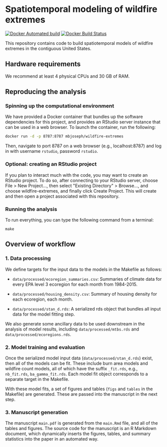 # Spatiotemporal modeling of wildfire extremes

[![Docker Automated build](https://img.shields.io/docker/automated/mbjoseph/wildfire-extremes.svg)](https://hub.docker.com/r/mbjoseph/wildfire-extremes/)
[![Docker Build Status](https://img.shields.io/docker/build/mbjoseph/wildfire-extremes.svg)](https://hub.docker.com/r/mbjoseph/wildfire-extremes/)


This repository contains code to build spatiotemporal models of wildfire extremes in the contiguous United States. 

## Hardware requirements

We recommend at least 4 physical CPUs and 30 GB of RAM. 

## Reproducing the analysis

### Spinning up the computational environment

We have provided a Docker container that bundles up the software dependencies 
for this project, and provides an RStudio server instance that can be used in a 
web browser. 
To launch the container, run the following:

```bash
docker run -d -p 8787:8787 mbjoseph/wildfire-extremes
```

Then, navigate to port 8787 on a web browser (e.g., localhost:8787) and log in 
with username `rstudio`, password `rstudio`. 

### Optional: creating an RStudio project

If you plan to interact much with the code, you may want to create an RStudio 
project. 
To do so, after connecting to your RStudio server, choose 
File > New Project..., then select "Existing Directory" > Browse..., and 
choose wildfire-extremes, and finally click Create Project. 
This will create and then open a project associated with this repository.

### Running the analysis

To run everything, you can type the following command from a terminal: 

```
make
```

## Overview of workflow

### 1. Data processing 

We define targets for the input data to the models in the Makefile as follows: 

- `data/processed/ecoregion_summaries.csv`: Summaries of climate data for every 
EPA level 3 ecoregion for each month from 1984-2015. 

- `data/processed/housing_density.csv`: Summary of housing density for each 
ecoregion, each month. 

- `data/processed/stan_d.rds`: A serialized rds object that bundles all input 
data for the model fitting step.

We also generate some ancillary data to be used downstream in the analysis of 
model results, including `data/processed/mtbs.rds` and 
`data/processed/ecoregions.rds`.


### 2. Model training and evaluation

Once the serialized model input data (`data/processed/stan_d.rds`) exist, then
all of the models can be fit. 
These include burn area models and wildfire count models, all of which have
the suffix `_fit.rds`, e.g., `nb_fit.rds`, `ba_gamma_fit.rds`.
Each model fit object corresponds to a separate target in the Makefile. 

With these model fits, a set of figures and tables (`figs` and `tables` in
the Makefile) are generated. 
These are passed into the manuscript in the next step.

### 3. Manuscript generation

The manuscript `main.pdf` is generated from the `main.Rmd` file, and all of the 
tables and figures. 
The source code for the manuscript is an R Markdown document, which dynamically 
inserts the figures, tables, and summary statistics into the paper in an 
automated way. 
